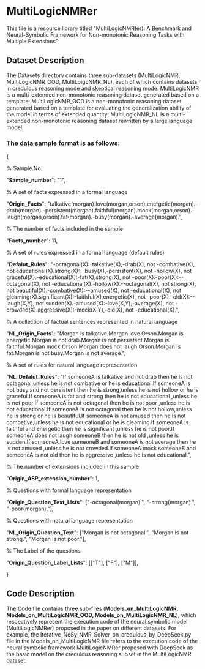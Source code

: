 # MultiLogicNMRer

This file is a resource library titled "MultiLogicNMR(er): A Benchmark and Neural-Symbolic Framework for Non-monotonic Reasoning Tasks with Multiple Extensions"

## Dataset Description

The Datasets directory contains three sub-datasets (MultiLogicNMR, MultiLogicNMR_OOD, MultiLoigcNMR_NL), each of which contains datasets in credulous reasoning mode and skeptical reasoning mode. MultiLogicNMR is a multi-extended non-monotonic reasoning dataset generated based on a template; MultiLogicNMR_OOD is a non-monotonic reasoning dataset generated based on a template for evaluating the generalization ability of the model in terms of extended quantity; MultiLogicNMR_NL is a multi-extended non-monotonic reasoning dataset rewritten by a large language model.

### The data sample format is as follows:

{

% Sample No.

"**Sample_number**": "1", 

% A set of facts expressed in a formal language

"**Origin_Facts**": "talkative(morgan).love(morgan,orson).energetic(morgan).-drab(morgan).-persistent(morgan).faithful(morgan).mock(morgan,orson).-laugh(morgan,orson).fat(morgan).-busy(morgan).-average(morgan).", 

% The number of facts included in the sample

"**Facts_number**": 11, 

% A set of rules expressed in a formal language (default rules)

"**Defalut_Rules**": "-octagonal(X):-talkative(X),-drab(X), not -combative(X), not educational(X).strong(X):--busy(X),-persistent(X), not -hollow(X), not graceful(X).-educational(X):-fat(X),strong(X), not -poor(X).-poor(X):--octagonal(X), not -educational(X).-hollow(X):--octagonal(X), not strong(X), not beautiful(X).-combative(X):--amused(X), not -educational(X), not gleaming(X).significant(X):-faithful(X),energetic(X), not -poor(X).-old(X):--laugh(X,Y), not sudden(X).-amused(X):-love(X,Y),-average(X), not -crowded(X).aggressive(X):-mock(X,Y),-old(X), not -educational(X).", 

% A collection of factual sentences represented in natural language

"**NL_Origin_Facts**": "Morgan is talkative.Morgan love Orson.Morgan is energetic.Morgan is not drab.Morgan is not persistent.Morgan is faithful.Morgan mock Orson.Morgan does not laugh Orson.Morgan is fat.Morgan is not busy.Morgan is not average.",

% A set of rules for natural language representation

"**NL_Defalut_Rules**": "If someoneA is talkative and not drab then he is not octagonal,unless he is not combative or he is educational.If someoneA is not busy and not persistent then he is strong,unless he is not hollow or he is graceful.If someoneA is fat and strong then he is not educational ,unless he is not poor.If someoneA is not octagonal then he is not poor ,unless he is not educational.If someoneA is not octagonal then he is not hollow,unless he is strong or he is beautiful.If someoneA is not amused then he is not combative,unless he is not educational or he is gleaming.If someoneA is faithful and energetic then he is significant ,unless he is not poor.If someoneA does not laugh someoneB then he is not old ,unless he is sudden.If someoneA love someoneB and someoneA is not average then he is not amused ,unless he is not crowded.If someoneA mock someoneB and someoneA is not old then he is aggressive ,unless he is not educational.", 

% The number of extensions included in this sample

"**Origin_ASP_extension_number**": 1, 

% Questions with formal language representation

"**Origin_Question_Text_Lists**": ["-octagonal(morgan).", "-strong(morgan).", "-poor(morgan)."], 

% Questions with natural language representation

"**NL_Origin_Question_Text**": ["Morgan is not octagonal.", "Morgan is not strong.", "Morgan is not poor."], 

% The Label of the questions

"**Origin_Question_Label_Lists**": [["T"], ["F"], ["M"]], 

}

## Code Description
The Code file contains three sub-files (**Models_on_MultiLogicNMR, Models_on_MultiLogicNMR_OOD, Models_on_MultiLogicNMR_NL**), which respectively represent the execution code of the neural symbolic model (MultiLogicNMRer) proposed in the paper on different datasets. For example, the Iterative_NeSy_NMR_Solver_on_credulous_by_DeepSeek.py file in the Models_on_MultiLogicNMR file refers to the execution code of the neural symbolic framework MultiLogicNMRer proposed with DeepSeek as the basic model on the credulous reasoning subset in the MultiLogicNMR dataset.


